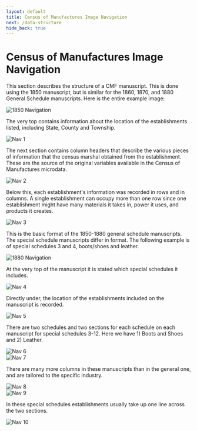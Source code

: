 ```yaml
---
layout: default
title: Census of Manufactures Image Navigation
next: /data-structure
hide_back: true
---
```


# Census of Manufactures Image Navigation

This section describes the structure of a CMF manuscript. This is done using the 1850 manuscript, but is similar for the 1860, 1870, and 1880 General Schedule manuscripts. Here is the entire example image:

<div>
  <img src="{{ '/assets/images/1850_NAV.jpg' | relative_url }}" alt="1850 Navigation">
</div>

The very top contains information about the location of the establishments listed, including State, County and Township.

<div>
  <img src="{{ '/assets/images/nav_1.png' | relative_url }}" alt="Nav 1">
</div>

The next section contains column headers that describe the various pieces of information that the census marshal obtained from the establishment. These are the source of the original variables available in the Census of Manufactures microdata.

<div>
  <img src="{{ '/assets/images/nav_2.png' | relative_url }}" alt="Nav 2">
</div>

Below this, each establishment's information was recorded in rows and in columns. A single establishment can occupy more than one row since one establishment might have many materials it takes in, power it uses, and products it creates.

<div>
  <img src="{{ '/assets/images/nav_3.png' | relative_url }}" alt="Nav 3">
</div>

This is the basic format of the 1850-1880 general schedule manuscripts. The special schedule manuscripts differ in format. The following example is of special schedules 3 and 4, boots/shoes and leather.

<div>
  <img src="{{ '/assets/images/1880_NAV.jpg' | relative_url }}" alt="1880 Navigation">
</div>

At the very top of the manuscript it is stated which special schedules it includes.

<div>
  <img src="{{ '/assets/images/nav_4.png' | relative_url }}" alt="Nav 4">
</div>

Directly under, the location of the establishments included on the manuscript is recorded.

<div>
  <img src="{{ '/assets/images/nav_5.png' | relative_url }}" alt="Nav 5">
</div>

There are two schedules and two sections for each schedule on each manuscript for special schedules 3-12. Here we have 1) Boots and Shoes and 2) Leather.

<div>
  <img src="{{ '/assets/images/nav_6.png' | relative_url }}" alt="Nav 6">
</div>

<div>
  <img src="{{ '/assets/images/nav_7.png' | relative_url }}" alt="Nav 7">
</div>

There are many more columns in these manuscripts than in the general one, and are tailored to the specific industry.

<div>
  <img src="{{ '/assets/images/nav_8.png' | relative_url }}" alt="Nav 8">
</div>

<div>
  <img src="{{ '/assets/images/nav_9.png' | relative_url }}" alt="Nav 9">
</div>

In these special schedules establishments usually take up one line across the two sections.

<div>
  <img src="{{ '/assets/images/nav_10.png' | relative_url }}" alt="Nav 10">
</div>

